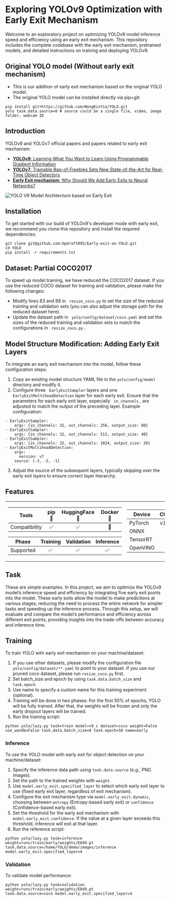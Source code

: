 # Exploring YOLOv9 Optimization with Early Exit Mechanism

<!-- > [!IMPORTANT]
> This project is currently a Work In Progress and may undergo significant changes. It is not recommended for use in production environments until further notice. Please check back regularly for updates.
>
> Use of this code is at your own risk and discretion. It is advisable to consult with the project owner before deploying or integrating into any critical systems. -->

Welcome to an exploratory project on optimizing YOLOv9 model inference speed and efficiency using an early exit mechanism. This repository includes the complete codebase with the early exit mechanism, pretrained models, and detailed instructions on training and deploying YOLOv9.

## Original YOLO model (Without early exit mechanism)
- This is our addition of early exit mechanism based on the original YOLO model.
- The original YOLO model can be installed directly via pip+git:
```shell
pip install git+https://github.com/WongKinYiu/YOLO.git
yolo task.data.source=0 # source could be a single file, video, image folder, webcam ID
```

## Introduction
YOLOv9 and YOLOv7 official papers and papers related to early exit mechanism:
- [**YOLOv9**: Learning What You Want to Learn Using Programmable Gradient Information](https://arxiv.org/abs/2402.13616)
- [**YOLOv7**: Trainable Bag-of-Freebies Sets New State-of-the-Art for Real-Time Object Detectors](https://arxiv.org/abs/2207.02696)
- [**Early Exit mechanism**: Why Should We Add Early Exits to Neural Networks?](https://doi.org/10.1007/s12559-020-09734-4)

![YOLO V9 Model Architecture based on Early Exit](https://github.com/user-attachments/assets/f4dba858-d479-4b94-aa0e-4f9955f601c9)

## Installation
To get started with our build of YOLOv9's developer mode with early exit, we recommend you clone this repository and install the required dependencies:
```shell
git clone git@github.com:Updraft095/Early-exit-on-YOLO.git
cd YOLO
pip install -r requirements.txt
```

## Dataset: Partial COCO2017
To speed up model training, we have reduced the COCO2017 dataset. If you use the reduced COCO dataset for training and validation, please make the following changes:
- Modify lines 83 and 88 in ` resize_coco.py`  to set the size of the reduced training and validation sets (you can also adjust the storage path for the reduced dataset here).
- Update the dataset path in ` yolo/config/dataset/coco.yaml`  and set the sizes of the reduced training and validation sets to match the configurations in ` resize_coco.py` .

## Model Structure Modification: Adding Early Exit Layers
To integrate an early exit mechanism into the model, follow these configuration steps:
1. Copy an existing model structure YAML file in the `yolo/config/model` directory and modify it.
2. Configure three ` EarlyExitSampler`  layers and one ` EarlyExitMultiheadDetection`  layer for each early exit. Ensure that the parameters for each early exit layer, especially ` in_channels` , are adjusted to match the output of the preceding layer. Example configuration:
```shell
- EarlyExitSampler:
    args: {in_channels: 32, out_channels: 256, output_size: 80}
- EarlyExitSampler:
    args: {in_channels: 32, out_channels: 512, output_size: 40}
- EarlyExitSampler:
    args: {in_channels: 32, out_channels: 1024, output_size: 20}
- EarlyExitMultiheadDetection:
    args:
      version: v7
    source: [-3, -2, -1]
```
3. Adjust the source of the subsequent layers, typically skipping over the early exit layers to ensure correct layer hierarchy.



## Features

<table>
<tr><td>

| Tools | pip 🐍 | HuggingFace 🤗 | Docker 🐳 |
| -------------------- | :----: | :--------------: | :-------: |
| Compatibility       | ✅     | ✅               | 🧪        |

|  Phase    | Training | Validation | Inference |
| ------------------- | :------: | :---------: | :-------: |
| Supported           | ✅       | ✅          | ✅        |

</td><td>

| Device | CUDA       | CPU       | MPS       |
| ------------------ | :---------: | :-------: | :-------: |
| PyTorch            | v1.12      | v2.3+     | v1.12     |
| ONNX               | ✅         | ✅        | -         |
| TensorRT           | ✅         | -        | -         |
| OpenVINO           | -          | 🧪        | ❔        |

</td></tr> </table>



## Task
These are simple examples. In this project, we aim to optimize the YOLOv9 model’s inference speed and efficiency by integrating five early exit points into the model. These early exits allow the model to make predictions at various stages, reducing the need to process the entire network for simpler tasks and speeding up the inference process. Through this setup, we will evaluate and compare the model’s performance and efficiency across different exit points, providing insights into the trade-offs between accuracy and inference time.

## Training
To train YOLO with early exit mechanism on your machine/dataset:

1. If you use other datasets, please modify the configuration file `yolo/config/dataset/**.yaml` to point to your dataset. If you use our pruned coco dataset, please run `resize_coco.py` first.
2. Set batch_size and epoch by using `task.data.batch_size` and `task.epoch`.
3. Use name to specify a custom name for this training experiment (optional).
4. Training will be done in two phases: For the first 50% of epochs, YOLO will be fully trained. After that, the weights will be frozen and only the early dropout layers will be trained.
5. Run the training script:
```shell
python yolo/lazy.py task=train model=v9_c dataset=coco weight=False 
use_wandb=False task.data.batch_size=8 task.epoch=50 name=early
```

[//]: # (### Transfer Learning)

[//]: # (To perform transfer learning with YOLOv9:)

[//]: # (```shell)

[//]: # (python yolo/lazy.py task=train task.data.batch_size=8 model=v9-c dataset={dataset_config} device={cpu, mps, cuda})

[//]: # (```)

### Inference
To use the YOLO model with early exit for object detection on your machine/dataset:

1. Specify the inference data path using `task.data.source` (e.g., PNG images).
2. Set the path to the trained weights with `weight`.
3. Use `model.early_exit.specified_layer` to select which early exit layer to use (fixed early exit layer, regardless of exit mechanism).
4. Configure the exit mechanism type via `model.early_exit.dynamic`, choosing between `entropy` (Entropy-based early exit) or `confidence` (Confidence-based early exit).
5. Set the threshold for the early exit mechanism with `model.early_exit.confidence`. If the value at a given layer exceeds this threshold, inference will exit at that layer.
6. Run the reference script:
```shell
python yolo/lazy.py task=inference weight=runs/train/early/weights/E049.pt 
task.data.source=/home/YOLO/demo/images/inference model.early_exit.specified_layer=4
```

### Validation
To validate model performance:
```shell
python yolo/lazy.py task=validation weight=runs/train/early/weights/E049.pt 
task.data.source=coco model.early_exit.specified_layer=4
```
